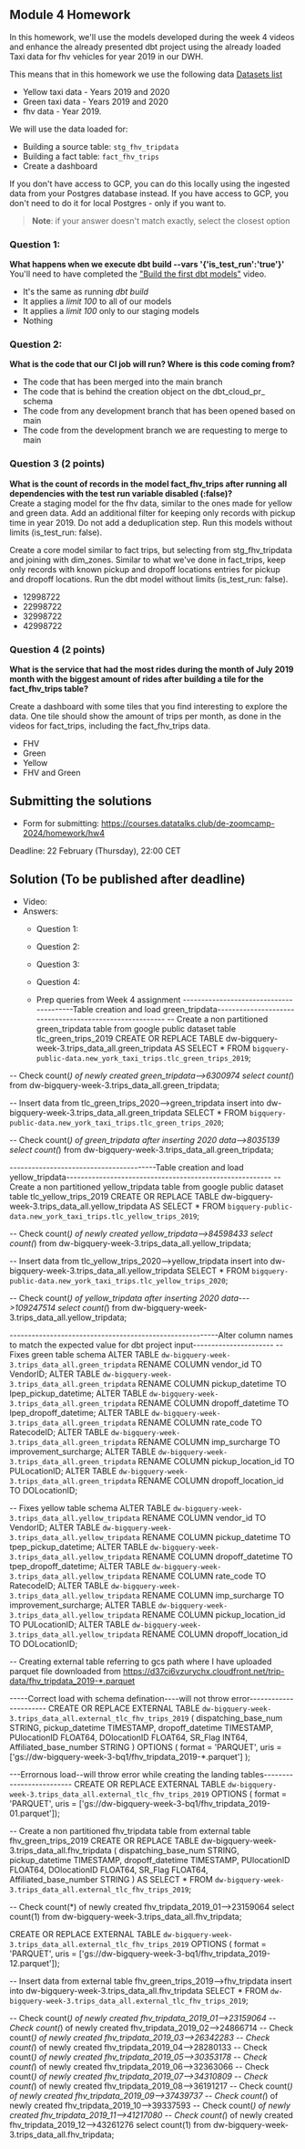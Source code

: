 ## Module 4 Homework 

In this homework, we'll use the models developed during the week 4 videos and enhance the already presented dbt project using the already loaded Taxi data for fhv vehicles for year 2019 in our DWH.

This means that in this homework we use the following data [Datasets list](https://github.com/DataTalksClub/nyc-tlc-data/)
* Yellow taxi data - Years 2019 and 2020
* Green taxi data - Years 2019 and 2020 
* fhv data - Year 2019. 

We will use the data loaded for:

* Building a source table: `stg_fhv_tripdata`
* Building a fact table: `fact_fhv_trips`
* Create a dashboard 

If you don't have access to GCP, you can do this locally using the ingested data from your Postgres database
instead. If you have access to GCP, you don't need to do it for local Postgres - only if you want to.

> **Note**: if your answer doesn't match exactly, select the closest option 

### Question 1: 

**What happens when we execute dbt build --vars '{'is_test_run':'true'}'**
You'll need to have completed the ["Build the first dbt models"](https://www.youtube.com/watch?v=UVI30Vxzd6c) video. 
- It's the same as running *dbt build*
- It applies a _limit 100_ to all of our models
- It applies a _limit 100_ only to our staging models
- Nothing

### Question 2: 

**What is the code that our CI job will run? Where is this code coming from?**  

- The code that has been merged into the main branch
- The code that is behind the creation object on the dbt_cloud_pr_ schema
- The code from any development branch that has been opened based on main
- The code from the development branch we are requesting to merge to main


### Question 3 (2 points)

**What is the count of records in the model fact_fhv_trips after running all dependencies with the test run variable disabled (:false)?**  
Create a staging model for the fhv data, similar to the ones made for yellow and green data. Add an additional filter for keeping only records with pickup time in year 2019.
Do not add a deduplication step. Run this models without limits (is_test_run: false).

Create a core model similar to fact trips, but selecting from stg_fhv_tripdata and joining with dim_zones.
Similar to what we've done in fact_trips, keep only records with known pickup and dropoff locations entries for pickup and dropoff locations. 
Run the dbt model without limits (is_test_run: false).

- 12998722
- 22998722
- 32998722
- 42998722

### Question 4 (2 points)

**What is the service that had the most rides during the month of July 2019 month with the biggest amount of rides after building a tile for the fact_fhv_trips table?**

Create a dashboard with some tiles that you find interesting to explore the data. One tile should show the amount of trips per month, as done in the videos for fact_trips, including the fact_fhv_trips data.

- FHV
- Green
- Yellow
- FHV and Green


## Submitting the solutions

* Form for submitting: https://courses.datatalks.club/de-zoomcamp-2024/homework/hw4

Deadline: 22 February (Thursday), 22:00 CET


## Solution (To be published after deadline)

* Video: 
* Answers:
  * Question 1: 
  * Question 2: 
  * Question 3: 
  * Question 4:
 
  * Prep queries from Week 4 assignment
 ----------------------------------------Table creation and load green_tripdata--------------------------------------------------------
-- Create a non partitioned green_tripdata table from google public dataset table tlc_green_trips_2019
CREATE OR REPLACE TABLE dw-bigquery-week-3.trips_data_all.green_tripdata AS
SELECT * FROM `bigquery-public-data.new_york_taxi_trips.tlc_green_trips_2019`;

-- Check count(*) of newly created green_tripdata-->6300974
select count(*)
from dw-bigquery-week-3.trips_data_all.green_tripdata;

-- Insert data from tlc_green_trips_2020-->green_tripdata
insert into dw-bigquery-week-3.trips_data_all.green_tripdata
SELECT * FROM `bigquery-public-data.new_york_taxi_trips.tlc_green_trips_2020`;

-- Check count(*) of green_tripdata after inserting 2020 data-->8035139
select count(*)
from dw-bigquery-week-3.trips_data_all.green_tripdata;

----------------------------------------Table creation and load yellow_tripdata--------------------------------------------------------
-- Create a non partitioned yellow_tripdata table from google public dataset table tlc_yellow_trips_2019
CREATE OR REPLACE TABLE dw-bigquery-week-3.trips_data_all.yellow_tripdata AS
SELECT * FROM `bigquery-public-data.new_york_taxi_trips.tlc_yellow_trips_2019`;

-- Check count(*) of newly created yellow_tripdata-->84598433
select count(*)
from dw-bigquery-week-3.trips_data_all.yellow_tripdata;

-- Insert data from tlc_yellow_trips_2020-->yellow_tripdata
insert into dw-bigquery-week-3.trips_data_all.yellow_tripdata
SELECT * FROM `bigquery-public-data.new_york_taxi_trips.tlc_yellow_trips_2020`;

-- Check count(*) of yellow_tripdata after inserting 2020 data--->109247514
select count(*)
from dw-bigquery-week-3.trips_data_all.yellow_tripdata;

---------------------------------------------------------Alter column names to match the expected value for dbt project input----------------------
  -- Fixes green table schema
ALTER TABLE `dw-bigquery-week-3.trips_data_all.green_tripdata`
  RENAME COLUMN vendor_id TO VendorID;
ALTER TABLE `dw-bigquery-week-3.trips_data_all.green_tripdata`
  RENAME COLUMN pickup_datetime TO lpep_pickup_datetime;
ALTER TABLE `dw-bigquery-week-3.trips_data_all.green_tripdata`
  RENAME COLUMN dropoff_datetime TO lpep_dropoff_datetime;
ALTER TABLE `dw-bigquery-week-3.trips_data_all.green_tripdata`
  RENAME COLUMN rate_code TO RatecodeID;
ALTER TABLE `dw-bigquery-week-3.trips_data_all.green_tripdata`
  RENAME COLUMN imp_surcharge TO improvement_surcharge;
ALTER TABLE `dw-bigquery-week-3.trips_data_all.green_tripdata`
  RENAME COLUMN pickup_location_id TO PULocationID;
ALTER TABLE `dw-bigquery-week-3.trips_data_all.green_tripdata`
  RENAME COLUMN dropoff_location_id TO DOLocationID;

  -- Fixes yellow table schema
ALTER TABLE `dw-bigquery-week-3.trips_data_all.yellow_tripdata`
  RENAME COLUMN vendor_id TO VendorID;
ALTER TABLE `dw-bigquery-week-3.trips_data_all.yellow_tripdata`
  RENAME COLUMN pickup_datetime TO tpep_pickup_datetime;
ALTER TABLE `dw-bigquery-week-3.trips_data_all.yellow_tripdata`
  RENAME COLUMN dropoff_datetime TO tpep_dropoff_datetime;
ALTER TABLE `dw-bigquery-week-3.trips_data_all.yellow_tripdata`
  RENAME COLUMN rate_code TO RatecodeID;
ALTER TABLE `dw-bigquery-week-3.trips_data_all.yellow_tripdata`
  RENAME COLUMN imp_surcharge TO improvement_surcharge;
ALTER TABLE `dw-bigquery-week-3.trips_data_all.yellow_tripdata`
  RENAME COLUMN pickup_location_id TO PULocationID;
ALTER TABLE `dw-bigquery-week-3.trips_data_all.yellow_tripdata`
  RENAME COLUMN dropoff_location_id TO DOLocationID;

  
-- Creating external table referring to gcs path where I have uploaded parquet file downloaded from https://d37ci6vzurychx.cloudfront.net/trip-data/fhv_tripdata_2019-*.parquet


-----Correct load with schema defination----will not throw error----------------------
CREATE OR REPLACE EXTERNAL TABLE `dw-bigquery-week-3.trips_data_all.external_tlc_fhv_trips_2019` (
    dispatching_base_num STRING,
    pickup_datetime TIMESTAMP,
    dropoff_datetime TIMESTAMP,
    PUlocationID FLOAT64,
    DOlocationID FLOAT64,
    SR_Flag INT64,
    Affiliated_base_number STRING
)
OPTIONS (
  format = 'PARQUET',
  uris = ['gs://dw-bigquery-week-3-bq1/fhv_tripdata_2019-*.parquet']
);

---Errornous load--will throw error while creating the landing tables-------------------------
CREATE OR REPLACE EXTERNAL TABLE `dw-bigquery-week-3.trips_data_all.external_tlc_fhv_trips_2019`
OPTIONS (
  format = 'PARQUET',
  uris = ['gs://dw-bigquery-week-3-bq1/fhv_tripdata_2019-01.parquet']);

-- Create a non partitioned fhv_tripdata table from external table fhv_green_trips_2019
CREATE OR REPLACE TABLE dw-bigquery-week-3.trips_data_all.fhv_tripdata 
(
    dispatching_base_num STRING,
    pickup_datetime TIMESTAMP,
    dropoff_datetime TIMESTAMP,
    PUlocationID FLOAT64,
    DOlocationID FLOAT64,
    SR_Flag FLOAT64,
    Affiliated_base_number STRING
) AS
SELECT * FROM `dw-bigquery-week-3.trips_data_all.external_tlc_fhv_trips_2019`;

-- Check count(*) of newly created fhv_tripdata_2019_01-->23159064
select count(1)
from dw-bigquery-week-3.trips_data_all.fhv_tripdata;

CREATE OR REPLACE EXTERNAL TABLE `dw-bigquery-week-3.trips_data_all.external_tlc_fhv_trips_2019`
OPTIONS (
  format = 'PARQUET',
  uris = ['gs://dw-bigquery-week-3-bq1/fhv_tripdata_2019-12.parquet']);


-- Insert data from external table fhv_green_trips_2019-->fhv_tripdata
insert into dw-bigquery-week-3.trips_data_all.fhv_tripdata
SELECT * FROM `dw-bigquery-week-3.trips_data_all.external_tlc_fhv_trips_2019`;

-- Check count(*) of newly created fhv_tripdata_2019_01-->23159064
-- Check count(*) of newly created fhv_tripdata_2019_02-->24866714
-- Check count(*) of newly created fhv_tripdata_2019_03-->26342283
-- Check count(*) of newly created fhv_tripdata_2019_04-->28280133
-- Check count(*) of newly created fhv_tripdata_2019_05-->30353178
-- Check count(*) of newly created fhv_tripdata_2019_06-->32363066
-- Check count(*) of newly created fhv_tripdata_2019_07-->34310809
-- Check count(*) of newly created fhv_tripdata_2019_08-->36191217
-- Check count(*) of newly created fhv_tripdata_2019_09-->37439737
-- Check count(*) of newly created fhv_tripdata_2019_10-->39337593
-- Check count(*) of newly created fhv_tripdata_2019_11-->41217080
-- Check count(*) of newly created fhv_tripdata_2019_12-->43261276
select count(1)
from dw-bigquery-week-3.trips_data_all.fhv_tripdata;



